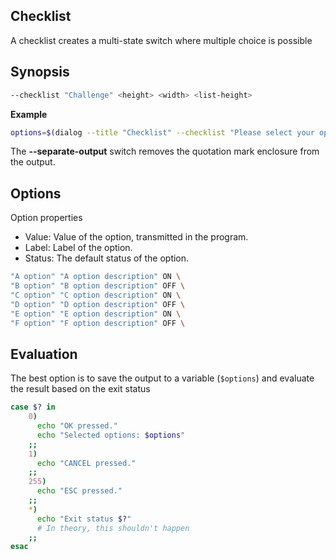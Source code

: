 ## Checklist

A checklist creates a multi-state switch where multiple choice is possible

## Synopsis

```sh
--checklist "Challenge" <height> <width> <list-height>
```

**Example**

```sh
options=$(dialog --title "Checklist" --checklist "Please select your options" ${options[@]} 14 60 6 --separate-output 3>&1 1>&2 2>&3)
```

The **--separate-output** switch removes the quotation mark enclosure from the output.

## Options

Option properties

- Value: Value of the option, transmitted in the program.
- Label: Label of the option.
- Status: The default status of the option.

```sh
"A option" "A option description" ON \
"B option" "B option description" OFF \
"C option" "C option description" ON \
"D option" "D option description" OFF \
"E option" "E option description" ON \
"F option" "F option description" OFF \
```

## Evaluation

The best option is to save the output to a variable (`$options`) and evaluate the result based on the exit status

```sh
case $? in
    0)
      echo "OK pressed."
      echo "Selected options: $options"
    ;;
    1)
      echo "CANCEL pressed."
    ;;
    255)
      echo "ESC pressed."
    ;;
    *)
      echo "Exit status $?"
      # In theory, this shouldn't happen
    ;;
esac
```
